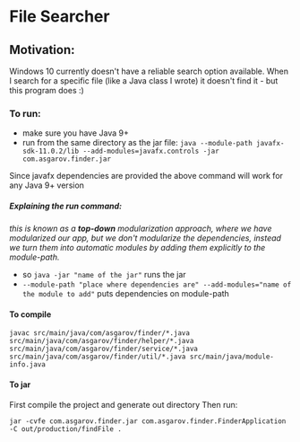 # File Searcher

## Motivation:
Windows 10 currently doesn't have a reliable search option available.
When I search for a specific file (like a Java class I wrote) it doesn't find it - but this program does :)

### To run:
 - make sure you have Java 9+
 - run from the same directory as the jar file: 
`java --module-path javafx-sdk-11.0.2/lib --add-modules=javafx.controls -jar com.asgarov.finder.jar`
   
Since javafx dependencies are provided the above command will work for any Java 9+ version

##### Explaining the run command: 
_this is known as a **top-down** modularization approach, where we have modularized our app, but we 
don't modularize the dependencies, instead we turn them into automatic modules by adding them
explicitly to the module-path._

- so `java -jar "name of the jar"` runs the jar
- `--module-path "place where dependencies are" --add-modules="name of the module to add"` puts dependencies on module-path

#### To compile
`javac src/main/java/com/asgarov/finder/*.java src/main/java/com/asgarov/finder/helper/*.java 
src/main/java/com/asgarov/finder/service/*.java  src/main/java/com/asgarov/finder/util/*.java src/main/java/module-info.java`

#### To jar

First compile the project and generate out directory
Then run:

`jar -cvfe com.asgarov.finder.jar com.asgarov.finder.FinderApplication -C out/production/findFile .
`